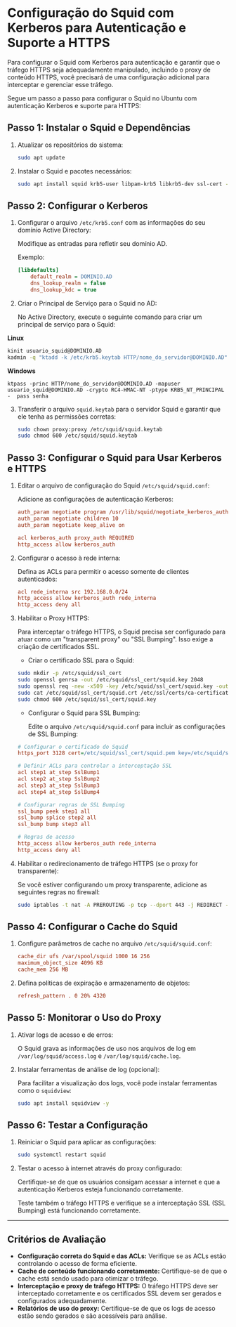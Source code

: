 # Configuração do Squid com Kerberos para Autenticação e Suporte a HTTPS

Para configurar o Squid com Kerberos para autenticação e garantir que o tráfego HTTPS seja adequadamente manipulado, incluindo o proxy de conteúdo HTTPS, você precisará de uma configuração adicional para interceptar e gerenciar esse tráfego.

Segue um passo a passo para configurar o Squid no Ubuntu com autenticação Kerberos e suporte para HTTPS:

## Passo 1: Instalar o Squid e Dependências

1. Atualizar os repositórios do sistema:

    ```bash
    sudo apt update
    ```

2. Instalar o Squid e pacotes necessários:

    ```bash
    sudo apt install squid krb5-user libpam-krb5 libkrb5-dev ssl-cert -y
    ```

## Passo 2: Configurar o Kerberos

1. Configurar o arquivo `/etc/krb5.conf` com as informações do seu domínio Active Directory:

   Modifique as entradas para refletir seu domínio AD.

   Exemplo:

    ```ini
    [libdefaults]
        default_realm = DOMINIO.AD
        dns_lookup_realm = false
        dns_lookup_kdc = true
    ```

2. Criar o Principal de Serviço para o Squid no AD:

   No Active Directory, execute o seguinte comando para criar um principal de serviço para o Squid:

   
**Linux**

```bash
kinit usuario_squid@DOMINIO.AD
kadmin -q "ktadd -k /etc/krb5.keytab HTTP/nome_do_servidor@DOMINIO.AD"
```

**Windows**

    ktpass -princ HTTP/nome_do_servidor@DOMINIO.AD -mapuser usuario_squid@DOMINIO.AD -crypto RC4-HMAC-NT -ptype KRB5_NT_PRINCIPAL -  pass senha
  

3. Transferir o arquivo `squid.keytab` para o servidor Squid e garantir que ele tenha as permissões corretas:

    ```bash
    sudo chown proxy:proxy /etc/squid/squid.keytab
    sudo chmod 600 /etc/squid/squid.keytab
    ```

## Passo 3: Configurar o Squid para Usar Kerberos e HTTPS

1. Editar o arquivo de configuração do Squid `/etc/squid/squid.conf`:

   Adicione as configurações de autenticação Kerberos:

    ```ini
    auth_param negotiate program /usr/lib/squid/negotiate_kerberos_auth -s HTTP/nome_do_servidor@DOMINIO.AD
    auth_param negotiate children 10
    auth_param negotiate keep_alive on

    acl kerberos_auth proxy_auth REQUIRED
    http_access allow kerberos_auth
    ```

2. Configurar o acesso à rede interna:

   Defina as ACLs para permitir o acesso somente de clientes autenticados:

    ```ini
    acl rede_interna src 192.168.0.0/24
    http_access allow kerberos_auth rede_interna
    http_access deny all
    ```

3. Habilitar o Proxy HTTPS:

   Para interceptar o tráfego HTTPS, o Squid precisa ser configurado para atuar como um "transparent proxy" ou "SSL Bumping". Isso exige a criação de certificados SSL.

   - Criar o certificado SSL para o Squid:

    ```bash
    sudo mkdir -p /etc/squid/ssl_cert
    sudo openssl genrsa -out /etc/squid/ssl_cert/squid.key 2048
    sudo openssl req -new -x509 -key /etc/squid/ssl_cert/squid.key -out /etc/squid/ssl_cert/squid.crt -days 3650
    sudo cat /etc/squid/ssl_cert/squid.crt /etc/ssl/certs/ca-certificates.crt > /etc/squid/ssl_cert/squid.pem
    sudo chmod 600 /etc/squid/ssl_cert/squid.key
    ```

   - Configurar o Squid para SSL Bumping:

     Edite o arquivo `/etc/squid/squid.conf` para incluir as configurações de SSL Bumping:

    ```ini
    # Configurar o certificado do Squid
    https_port 3128 cert=/etc/squid/ssl_cert/squid.pem key=/etc/squid/ssl_cert/squid.key

    # Definir ACLs para controlar a interceptação SSL
    acl step1 at_step SslBump1
    acl step2 at_step SslBump2
    acl step3 at_step SslBump3
    acl step4 at_step SslBump4

    # Configurar regras de SSL Bumping
    ssl_bump peek step1 all
    ssl_bump splice step2 all
    ssl_bump bump step3 all

    # Regras de acesso
    http_access allow kerberos_auth rede_interna
    http_access deny all
    ```

4. Habilitar o redirecionamento de tráfego HTTPS (se o proxy for transparente):

   Se você estiver configurando um proxy transparente, adicione as seguintes regras no firewall:

    ```bash
    sudo iptables -t nat -A PREROUTING -p tcp --dport 443 -j REDIRECT --to-port 3128
    ```

## Passo 4: Configurar o Cache do Squid

1. Configure parâmetros de cache no arquivo `/etc/squid/squid.conf`:

    ```ini
    cache_dir ufs /var/spool/squid 1000 16 256
    maximum_object_size 4096 KB
    cache_mem 256 MB
    ```

2. Defina políticas de expiração e armazenamento de objetos:

    ```ini
    refresh_pattern . 0 20% 4320
    ```

## Passo 5: Monitorar o Uso do Proxy

1. Ativar logs de acesso e de erros:

   O Squid grava as informações de uso nos arquivos de log em `/var/log/squid/access.log` e `/var/log/squid/cache.log`.

2. Instalar ferramentas de análise de log (opcional):

   Para facilitar a visualização dos logs, você pode instalar ferramentas como o `squidview`:

    ```bash
    sudo apt install squidview -y
    ```

## Passo 6: Testar a Configuração

1. Reiniciar o Squid para aplicar as configurações:

    ```bash
    sudo systemctl restart squid
    ```

2. Testar o acesso à internet através do proxy configurado:

   Certifique-se de que os usuários consigam acessar a internet e que a autenticação Kerberos esteja funcionando corretamente.

   Teste também o tráfego HTTPS e verifique se a interceptação SSL (SSL Bumping) está funcionando corretamente.

---

## Critérios de Avaliação

- **Configuração correta do Squid e das ACLs:** Verifique se as ACLs estão controlando o acesso de forma eficiente.
- **Cache de conteúdo funcionando corretamente:** Certifique-se de que o cache está sendo usado para otimizar o tráfego.
- **Interceptação e proxy de tráfego HTTPS:** O tráfego HTTPS deve ser interceptado corretamente e os certificados SSL devem ser gerados e configurados adequadamente.
- **Relatórios de uso do proxy:** Certifique-se de que os logs de acesso estão sendo gerados e são acessíveis para análise.

